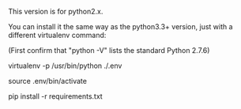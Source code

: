 This version is for python2.x.

You can install it the same way as the python3.3+ version, just with a different virtualenv command:

(First confirm that "python -V" lists the standard Python 2.7.6)

virtualenv -p /usr/bin/python ./.env

source .env/bin/activate

pip install -r requirements.txt
